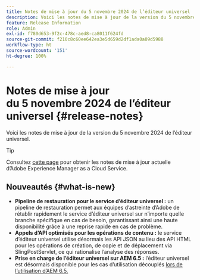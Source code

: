 ```yaml
---
title: Notes de mise à jour du 5 novembre 2024 de l’éditeur universel
description: Voici les notes de mise à jour de la version du 5 novembre 2024 de l’éditeur universel.
feature: Release Information
role: Admin
exl-id: f780d653-9f2c-478c-aed8-ca8011f624fd
source-git-commit: f210c8c60ee642ea3e5d659d2df1ada0a09d5988
workflow-type: ht
source-wordcount: '151'
ht-degree: 100%

---
```


# Notes de mise à jour du 5 novembre 2024 de l’éditeur universel {#release-notes}

Voici les notes de mise à jour de la version du 5 novembre 2024 de l’éditeur universel.

>[!TIP]
>
>Consultez [cette page](/help/release-notes/release-notes-cloud/release-notes-current.md) pour obtenir les notes de mise à jour actuelle d’Adobe Experience Manager as a Cloud Service.

## Nouveautés {#what-is-new}

* **Pipeline de restauration pour le service d’éditeur universel :** un pipeline de restauration permet aux équipes d’astreinte d’Adobe de rétablir rapidement le service d’éditeur universel sur n’importe quelle branche spécifique en cas de besoin, garantissant ainsi une haute disponibilité grâce à une reprise rapide en cas de problème.
* **Appels d’API optimisés pour les opérations de contenu :** le service d’éditeur universel utilise désormais les API JSON au lieu des API HTML pour les opérations de création, de copie et de déplacement via SlingPostServlet, ce qui rationalise l’analyse des réponses.
* **Prise en charge de l’éditeur universel sur AEM 6.5 :** l’éditeur universel est désormais disponible pour les cas d’utilisation découplés [lors de l’utilisation d’AEM 6.5.](https://experienceleague.adobe.com/fr/docs/experience-manager-65/content/implementing/developing/headless/universal-editor/introduction)
